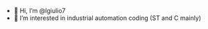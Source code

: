 - 👋 Hi, I’m @lgiulio7
- 👀 I’m interested in industrial automation coding (ST and C mainly)

<!---
lgiulio7/lgiulio7 is a ✨ special ✨ repository because its `README.md` (this file) appears on your GitHub profile.
You can click the Preview link to take a look at your changes.
--->
